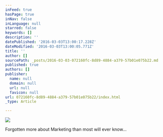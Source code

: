 ```yaml
---
inFeed: true
hasPage: true
inNav: false
inLanguage: null
starred: false
keywords: []
description: ''
datePublished: '2016-03-03T13:00:17.228Z'
dateModified: '2016-03-03T13:00:05.771Z'
title: ''
author: []
sourcePath: _posts/2016-03-03-072160fc-8d89-4884-a379-57b01e075b22.md
published: true
authors: []
publisher:
  name: null
  domain: null
  url: null
  favicon: null
url: 072160fc-8d89-4884-a379-57b01e075b22/index.html
_type: Article

---
```

![](https://the-grid-user-content.s3-us-west-2.amazonaws.com/257ee723-9077-485e-bf61-4c9b605ddba6.jpg)

Forgotten more about Marketing than most will ever know...